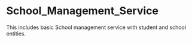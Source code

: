# School_Management_Service
This includes basic School management service with student and school entities.

